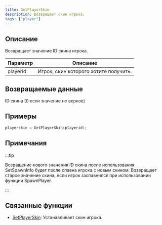 ```yaml
---
title: GetPlayerSkin
description: Возвращает скин игрока.
tags: ["player"]
---
```


## Описание

Возвращает значение ID скина игрока.

| Параметр | Описание                                 |
| -------- | ---------------------------------------- |
| playerid | Игрок, скин которого хотите получить.    |

## Возвращаемые данные

ID скина (0 если значение не верное)

## Примеры

```c
playerskin = GetPlayerSkin(playerid);
```

## Примечания

:::tip

Возращение нового значения ID скина после использования SetSpawnInfo будет после спавна игрока с новым скином. Возвращает старое значение скина, если игрок заспавнился при использовании функции SpawnPlayer.

:::

## Связанные функции

- [SetPlayerSkin](SetPlayerSkin.md): Устанавливает скин игрока.
